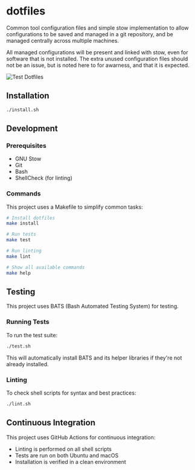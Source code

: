 # dotfiles
Common tool configuration files and simple stow implementation to allow configurations to be saved and managed
in a git repository, and be managed centrally across multiple machines.

All managed configurations will be present and linked with stow, even for software that is not installed.  The extra 
unused configuration files should not be an issue, but is noted here to for awarness, and that it is expected.

![Test Dotfiles](https://github.com/jdubba/dotfiles/workflows/Test%20Dotfiles/badge.svg)

## Installation

```bash
./install.sh
```

## Development

### Prerequisites

- GNU Stow
- Git
- Bash
- ShellCheck (for linting)

### Commands

This project uses a Makefile to simplify common tasks:

```bash
# Install dotfiles
make install

# Run tests
make test

# Run linting
make lint

# Show all available commands
make help
```

## Testing

This project uses BATS (Bash Automated Testing System) for testing.

### Running Tests

To run the test suite:

```bash
./test.sh
```

This will automatically install BATS and its helper libraries if they're not already installed.

### Linting

To check shell scripts for syntax and best practices:

```bash
./lint.sh
```

## Continuous Integration

This project uses GitHub Actions for continuous integration:

- Linting is performed on all shell scripts
- Tests are run on both Ubuntu and macOS
- Installation is verified in a clean environment
